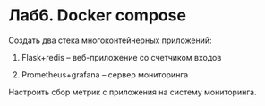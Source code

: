# Лаб6. Docker compose

Создать два стека многоконтейнерных приложений:

1) Flask+redis – веб-приложение со счетчиком входов

2) Prometheus+grafana – сервер мониторинга

Настроить сбор метрик с приложения на систему мониторинга.



